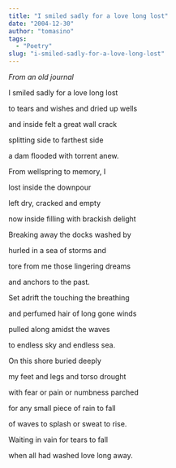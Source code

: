 ```yaml
---
title: "I smiled sadly for a love long lost"
date: "2004-12-30"
author: "tomasino"
tags:
  - "Poetry"
slug: "i-smiled-sadly-for-a-love-long-lost"
---
```


<span style="font-style: italic;">From an old journal</span>

I smiled sadly for a love long lost

to tears and wishes and dried up wells

and inside felt a great wall crack

splitting side to farthest side

a dam flooded with torrent anew.

From wellspring to memory, I

lost inside the downpour

left dry, cracked and empty

now inside filling with brackish delight



Breaking away the docks washed by

hurled in a sea of storms and

tore from me those lingering dreams

and anchors to the past.

Set adrift the touching the breathing

and perfumed hair of long gone winds

pulled along amidst the waves

to endless sky and endless sea.

On this shore buried deeply

my feet and legs and torso drought

with fear or pain or numbness parched

for any small piece of rain to fall

of waves to splash or sweat to rise.

Waiting in vain for tears to fall

when all had washed love long away.
